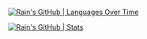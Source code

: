 [![Rain's GitHub | Languages Over Time](https://stats.quine.sh/Rain/languages-over-time?theme=dark)](https://quine.sh?utm_source=widgets&utm_campaign=Rain)



[![Rain's GitHub | Stats](https://stats.quine.sh/Rain/github?theme=dark)](https://quine.sh?utm_source=widgets&utm_campaign=Rain)
